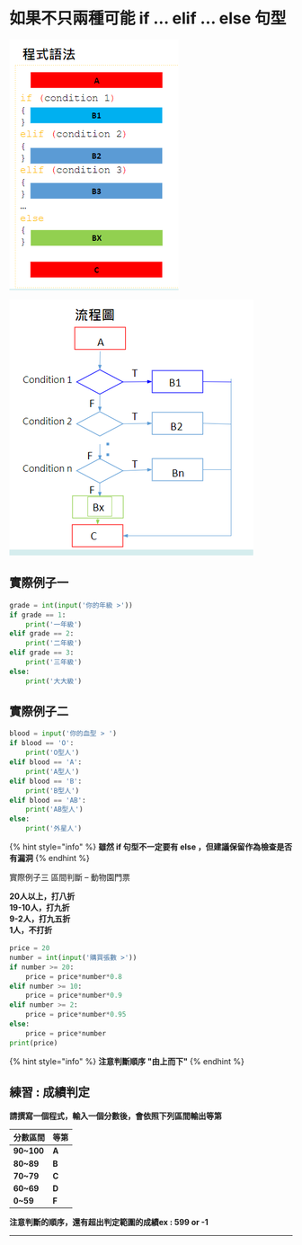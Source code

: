 # 如果不只兩種可能 if … elif … else 句型

![](<../../.gitbook/assets/image (50).png>)

![](<../../.gitbook/assets/image (59).png>)

## 實際例子一

```python
grade = int(input('你的年級 >'))
if grade == 1:
	print('一年級')
elif grade == 2:
	print('二年級')
elif grade == 3:
	print('三年級')
else:
	print('大大級')
```

## 實際例子二

```python
blood = input('你的血型 > ')
if blood == 'O':
	print('O型人')
elif blood == 'A':
	print('A型人')
elif blood == 'B':
	print('B型人')
elif blood == 'AB':
	print('AB型人')
else:
	print('外星人')
```

{% hint style="info" %}
**雖然 if 句型不一定要有 else ，但建議保留作為檢查是否有漏洞**
{% endhint %}

實際例子三 區間判斷 – 動物園門票


**20人以上，打八折**\
**19-10人，打九折**\
**9-2人，打九五折**\
**1人，不打折**

```python
price = 20
number = int(input('購買張數 >'))
if number >= 20:
	price = price*number*0.8
elif number >= 10:
	price = price*number*0.9
elif number >= 2:
	price = price*number*0.95
else:
	price = price*number
print(price)
```

{% hint style="info" %}
**注意判斷順序 "由上而下"**
{% endhint %}

## **練習 : 成績判定**

**請撰寫一個程式，輸入一個分數後，會依照下列區間輸出等第**

| **分數區間**    | **等第** |
| ----------- | ------ |
| **90\~100** | **A**  |
| **80\~89**  | **B**  |
| **70\~79**  | **C**  |
| **60\~69**  | **D**  |
| **0\~59**   | **F**  |

**注意判斷的順序，還有超出判定範圍的成績ex : 599 or -1**

****
